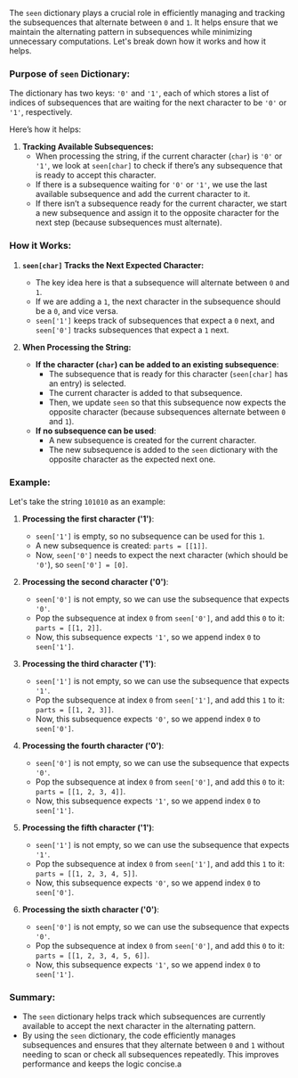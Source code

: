 The `seen` dictionary plays a crucial role in efficiently managing and tracking the subsequences that alternate between `0` and `1`. It helps ensure that we maintain the alternating pattern in subsequences while minimizing unnecessary computations. Let's break down how it works and how it helps.

### Purpose of `seen` Dictionary:
The dictionary has two keys: `'0'` and `'1'`, each of which stores a list of indices of subsequences that are waiting for the next character to be `'0'` or `'1'`, respectively.

Here’s how it helps:

1. **Tracking Available Subsequences:**
   - When processing the string, if the current character (`char`) is `'0'` or `'1'`, we look at `seen[char]` to check if there’s any subsequence that is ready to accept this character.
   - If there is a subsequence waiting for `'0'` or `'1'`, we use the last available subsequence and add the current character to it.
   - If there isn’t a subsequence ready for the current character, we start a new subsequence and assign it to the opposite character for the next step (because subsequences must alternate).

### How it Works:
1. **`seen[char]` Tracks the Next Expected Character:**
   - The key idea here is that a subsequence will alternate between `0` and `1`. 
   - If we are adding a `1`, the next character in the subsequence should be a `0`, and vice versa.
   - `seen['1']` keeps track of subsequences that expect a `0` next, and `seen['0']` tracks subsequences that expect a `1` next.

2. **When Processing the String:**
   - **If the character (`char`) can be added to an existing subsequence**:
     - The subsequence that is ready for this character (`seen[char]` has an entry) is selected.
     - The current character is added to that subsequence.
     - Then, we update `seen` so that this subsequence now expects the opposite character (because subsequences alternate between `0` and `1`).
   - **If no subsequence can be used**:
     - A new subsequence is created for the current character.
     - The new subsequence is added to the `seen` dictionary with the opposite character as the expected next one.

### Example:

Let's take the string `101010` as an example:

1. **Processing the first character ('1')**:
   - `seen['1']` is empty, so no subsequence can be used for this `1`.
   - A new subsequence is created: `parts = [[1]]`.
   - Now, `seen['0']` needs to expect the next character (which should be `'0'`), so `seen['0'] = [0]`.

2. **Processing the second character ('0')**:
   - `seen['0']` is not empty, so we can use the subsequence that expects `'0'`.
   - Pop the subsequence at index `0` from `seen['0']`, and add this `0` to it: `parts = [[1, 2]]`.
   - Now, this subsequence expects `'1'`, so we append index `0` to `seen['1']`.

3. **Processing the third character ('1')**:
   - `seen['1']` is not empty, so we can use the subsequence that expects `'1'`.
   - Pop the subsequence at index `0` from `seen['1']`, and add this `1` to it: `parts = [[1, 2, 3]]`.
   - Now, this subsequence expects `'0'`, so we append index `0` to `seen['0']`.

4. **Processing the fourth character ('0')**:
   - `seen['0']` is not empty, so we can use the subsequence that expects `'0'`.
   - Pop the subsequence at index `0` from `seen['0']`, and add this `0` to it: `parts = [[1, 2, 3, 4]]`.
   - Now, this subsequence expects `'1'`, so we append index `0` to `seen['1']`.

5. **Processing the fifth character ('1')**:
   - `seen['1']` is not empty, so we can use the subsequence that expects `'1'`.
   - Pop the subsequence at index `0` from `seen['1']`, and add this `1` to it: `parts = [[1, 2, 3, 4, 5]]`.
   - Now, this subsequence expects `'0'`, so we append index `0` to `seen['0']`.

6. **Processing the sixth character ('0')**:
   - `seen['0']` is not empty, so we can use the subsequence that expects `'0'`.
   - Pop the subsequence at index `0` from `seen['0']`, and add this `0` to it: `parts = [[1, 2, 3, 4, 5, 6]]`.
   - Now, this subsequence expects `'1'`, so we append index `0` to `seen['1']`.

### Summary:
- The `seen` dictionary helps track which subsequences are currently available to accept the next character in the alternating pattern.
- By using the `seen` dictionary, the code efficiently manages subsequences and ensures that they alternate between `0` and `1` without needing to scan or check all subsequences repeatedly. This improves performance and keeps the logic concise.a